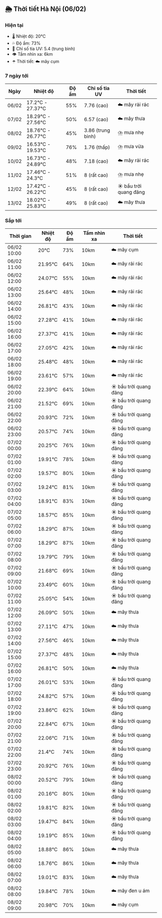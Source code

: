 ## 🌦️ Thời tiết Hà Nội (06/02)

### Hiện tại

- 🌡️ Nhiệt độ: 20℃
- 💦 Độ ẩm: 73%
- 🌟 Chỉ số tia UV: 5.4 (trung bình)
- 👁️ Tầm nhìn xa: 6km
- ☂️ Thời tiết: ☁️ mây cụm

### 7 ngày tới

| Ngày | Nhiệt độ | Độ ẩm | Chỉ số tia UV | Thời tiết |
| --- | --- | --- | --- | --- |
| 06/02 | 17.2℃ - 27.37℃ | 55% | 7.76 (cao) | ☁️ mây rải rác |
| 07/02 | 18.29℃ - 27.56℃ | 50% | 6.57 (cao) | ☁️ mây thưa |
| 08/02 | 18.76℃ - 26.77℃ | 45% | 3.86 (trung bình) | ⛈️ mưa nhẹ |
| 09/02 | 16.53℃ - 19.53℃ | 76% | 1.76 (thấp) | ⛈️ mưa vừa |
| 10/02 | 16.73℃ - 24.89℃ | 48% | 7.18 (cao) | ☁️ mây rải rác |
| 11/02 | 17.46℃ - 24.3℃ | 51% | 8 (rất cao) | ⛈️ mưa nhẹ |
| 12/02 | 17.42℃ - 26.22℃ | 45% | 8 (rất cao) | ☀️ bầu trời quang đãng |
| 13/02 | 18.02℃ - 25.83℃ | 49% | 8 (rất cao) | ☁️ mây thưa |

### Sắp tới

| Thời gian | Nhiệt độ | Độ ẩm | Tầm nhìn xa | Thời tiết |
| --- | --- | --- | --- | --- |
| 06/02 10:00 | 20℃ | 73% | 10km | ☁️ mây cụm |
| 06/02 11:00 | 21.95℃ | 64% | 10km | ☁️ mây rải rác |
| 06/02 12:00 | 24.07℃ | 55% | 10km | ☁️ mây rải rác |
| 06/02 13:00 | 25.64℃ | 48% | 10km | ☁️ mây rải rác |
| 06/02 14:00 | 26.81℃ | 43% | 10km | ☁️ mây rải rác |
| 06/02 15:00 | 27.28℃ | 41% | 10km | ☁️ mây rải rác |
| 06/02 16:00 | 27.37℃ | 41% | 10km | ☁️ mây rải rác |
| 06/02 17:00 | 27.05℃ | 42% | 10km | ☁️ mây rải rác |
| 06/02 18:00 | 25.48℃ | 48% | 10km | ☁️ mây rải rác |
| 06/02 19:00 | 23.61℃ | 57% | 10km | ☁️ mây rải rác |
| 06/02 20:00 | 22.39℃ | 64% | 10km | ☀️ bầu trời quang đãng |
| 06/02 21:00 | 21.52℃ | 69% | 10km | ☀️ bầu trời quang đãng |
| 06/02 22:00 | 20.93℃ | 72% | 10km | ☀️ bầu trời quang đãng |
| 06/02 23:00 | 20.57℃ | 74% | 10km | ☀️ bầu trời quang đãng |
| 07/02 00:00 | 20.25℃ | 76% | 10km | ☀️ bầu trời quang đãng |
| 07/02 01:00 | 19.91℃ | 78% | 10km | ☀️ bầu trời quang đãng |
| 07/02 02:00 | 19.57℃ | 80% | 10km | ☀️ bầu trời quang đãng |
| 07/02 03:00 | 19.24℃ | 81% | 10km | ☀️ bầu trời quang đãng |
| 07/02 04:00 | 18.91℃ | 83% | 10km | ☀️ bầu trời quang đãng |
| 07/02 05:00 | 18.57℃ | 85% | 10km | ☀️ bầu trời quang đãng |
| 07/02 06:00 | 18.29℃ | 87% | 10km | ☀️ bầu trời quang đãng |
| 07/02 07:00 | 18.29℃ | 87% | 10km | ☀️ bầu trời quang đãng |
| 07/02 08:00 | 19.79℃ | 79% | 10km | ☀️ bầu trời quang đãng |
| 07/02 09:00 | 21.68℃ | 69% | 10km | ☀️ bầu trời quang đãng |
| 07/02 10:00 | 23.49℃ | 60% | 10km | ☀️ bầu trời quang đãng |
| 07/02 11:00 | 25.05℃ | 54% | 10km | ☀️ bầu trời quang đãng |
| 07/02 12:00 | 26.09℃ | 50% | 10km | ☁️ mây thưa |
| 07/02 13:00 | 27.11℃ | 47% | 10km | ☁️ mây thưa |
| 07/02 14:00 | 27.56℃ | 46% | 10km | ☁️ mây thưa |
| 07/02 15:00 | 27.37℃ | 48% | 10km | ☁️ mây thưa |
| 07/02 16:00 | 26.81℃ | 50% | 10km | ☁️ mây thưa |
| 07/02 17:00 | 26.01℃ | 53% | 10km | ☀️ bầu trời quang đãng |
| 07/02 18:00 | 24.82℃ | 57% | 10km | ☀️ bầu trời quang đãng |
| 07/02 19:00 | 23.86℃ | 62% | 10km | ☀️ bầu trời quang đãng |
| 07/02 20:00 | 22.84℃ | 67% | 10km | ☀️ bầu trời quang đãng |
| 07/02 21:00 | 22.06℃ | 71% | 10km | ☀️ bầu trời quang đãng |
| 07/02 22:00 | 21.4℃ | 74% | 10km | ☀️ bầu trời quang đãng |
| 07/02 23:00 | 20.92℃ | 76% | 10km | ☀️ bầu trời quang đãng |
| 08/02 00:00 | 20.52℃ | 79% | 10km | ☀️ bầu trời quang đãng |
| 08/02 01:00 | 20.16℃ | 80% | 10km | ☀️ bầu trời quang đãng |
| 08/02 02:00 | 19.81℃ | 82% | 10km | ☀️ bầu trời quang đãng |
| 08/02 03:00 | 19.47℃ | 84% | 10km | ☀️ bầu trời quang đãng |
| 08/02 04:00 | 19.19℃ | 85% | 10km | ☀️ bầu trời quang đãng |
| 08/02 05:00 | 18.88℃ | 86% | 10km | ☁️ mây thưa |
| 08/02 06:00 | 18.76℃ | 86% | 10km | ☁️ mây thưa |
| 08/02 07:00 | 19.01℃ | 83% | 10km | ☁️ mây thưa |
| 08/02 08:00 | 19.84℃ | 78% | 10km | ☁️ mây đen u ám |
| 08/02 09:00 | 20.98℃ | 70% | 10km | ☁️ mây cụm |
